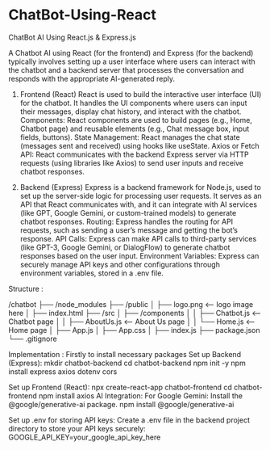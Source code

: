 # ChatBot-Using-React

ChatBot AI Using React.js & Express.js
	
 A Chatbot AI using React (for the frontend) and Express (for the backend) typically involves setting up a user interface where users can interact with the chatbot and a backend server that processes the conversation and responds with the appropriate AI-generated reply.

1. Frontend (React)
React is used to build the interactive user interface (UI) for the chatbot. It handles the UI components where users can input their messages, display chat history, and interact with the chatbot.
Components: React components are used to build pages (e.g., Home, Chatbot page) and reusable elements (e.g., Chat message box, input fields, buttons).
State Management: React manages the chat state (messages sent and received) using hooks like useState.
Axios or Fetch API: React communicates with the backend Express server via HTTP requests (using libraries like Axios) to send user inputs and receive chatbot responses.

2. Backend (Express)
Express is a backend framework for Node.js, used to set up the server-side logic for processing user requests. It serves as an API that React communicates with, and it can integrate with AI services (like GPT, Google Gemini, or custom-trained models) to generate chatbot responses.
Routing: Express handles the routing for API requests, such as sending a user’s message and getting the bot’s response.
API Calls: Express can make API calls to third-party services (like GPT-3, Google Gemini, or DialogFlow) to generate chatbot responses based on the user input.
Environment Variables: Express can securely manage API keys and other configurations through environment variables, stored in a .env file.


Structure :

/chatbot
├── /node_modules
├── /public
│   ├── logo.png  <-- logo image here
│   ├── index.html
├── /src
│   ├── /components
│   │   ├── Chatbot.js      <-- Chatbot page
│   │   ├── AboutUs.js      <-- About Us page
│   │   └── Home.js         <-- Home page
│   ├── App.js
│   ├── App.css
│   ├── index.js
├── package.json
└── .gitignore


Implementation : 
Firstly to install necessary packages
Set up Backend (Express):
mkdir chatbot-backend
cd chatbot-backend
npm init -y
npm install express axios dotenv cors


Set up Frontend (React):
npx create-react-app chatbot-frontend
cd chatbot-frontend
npm install axios
AI Integration:
For Google Gemini: Install the @google/generative-ai package.
npm install @google/generative-ai

Set up .env for storing API keys:
Create a .env file in the backend project directory to store your API keys securely:
GOOGLE_API_KEY=your_google_api_key_here

